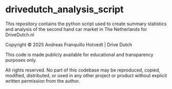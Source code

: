 # drivedutch_analysis_script
This repository contains the python script used to create summary statistics and analysis of the second hand car market in The Netherlands for DriveDutch.nl





Copyright © 2025 Andreas Franquillo Hotvedt | Drive Dutch

This code is made publicly available for educational and transparency purposes only.

All rights reserved. No part of this codebase may be reproduced, copied, modified, distributed, or used in any other project or product without explicit written permission from the author.
